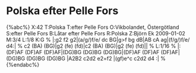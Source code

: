 # Polska efter Pelle Fors

{%abc%}
X:42
T:Polska
T:efter Pelle Fors
O:Vikbolandet, Östergötland
S:efter Pelle Fors
B:Låtar efter Pelle Fors
R:Polska
Z:Björn Ek 2009-01-02
M:3/4
L:1/8
K:G
%
|:g2 f2 g2|(a/g/)f/e/ dc BG|g>f bg dB|AB cA ag|(f/g/)f/e/ d4:|
%
c2 (BA) (BG)|g2 (fe) (fd)|c2 (BA) (BG)|g2 (fe) (fd)||
%
L:1/16
%
|:(DF)AF (DF)AF (DF)AF|(DG)BG (DG)BG (DG)BG|(DF)AF (DF)AF (DF)AF|
(DG)BG (DG)BG (DG)BG  |A2B2 c2d2 e2=f2     |(gf)e^c c2d2 d4    :|
%
{%endabc%}

